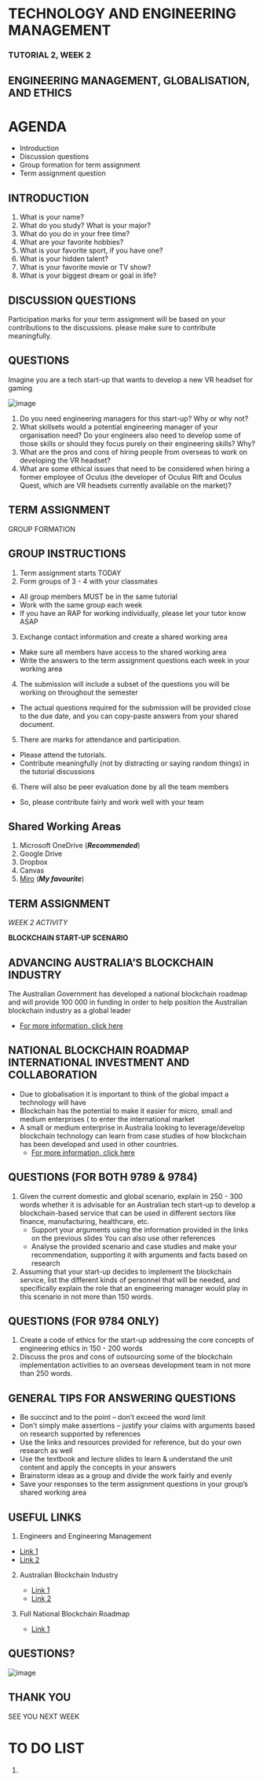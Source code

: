 # TECHNOLOGY AND ENGINEERING MANAGEMENT
### TUTORIAL 2, WEEK 2
## ENGINEERING MANAGEMENT, GLOBALISATION, AND ETHICS

# AGENDA
* Introduction
* Discussion questions
* Group formation for term assignment
* Term assignment question

## INTRODUCTION
1. What is your name?
2. What do you study? What is your major?​
3. What do you do in your free time?​
4. What are your favorite hobbies?​
5. What is your favorite sport, if you have one?​
6. What is your hidden talent?​
7. What is your favorite movie or TV show?​
8. What is your biggest dream or goal in life?

## DISCUSSION QUESTIONS
Participation marks for your term assignment will be based on your contributions to the discussions. please make sure to contribute meaningfully.

## QUESTIONS
Imagine you are a tech start-up that wants to develop a new VR headset for gaming

![image](https://github.com/I-Man-H/I-TEM/assets/125527438/0be256d6-883f-474a-8c0e-157d7e2dbb38)

1. Do you need engineering managers for this start-up? Why or why not?
2. What skillsets would a potential engineering manager of your organisation need? Do your engineers also need to develop some of those skills or should they focus purely on their engineering skills? Why?
3. What are the pros and cons of hiring people from overseas to work on developing the VR headset?
4. What are some ethical issues that need to be considered when hiring a former employee of Oculus (the developer of Oculus Rift and Oculus Quest, which are VR headsets currently available on the market)?

## TERM ASSIGNMENT
GROUP FORMATION

## GROUP INSTRUCTIONS
1. Term assignment starts TODAY
2. Form groups of 3 - 4 with your classmates
  * All group members MUST be in the same tutorial
  * Work with the same group each week
  * If you have an RAP for working individually, please let your tutor know ASAP

3. Exchange contact information and create a shared working area
  * Make sure all members have access to the shared working area
  * Write the answers to the term assignment questions each week in your working area
4. The submission will include a subset of the questions you will be working on throughout the semester
  * The actual questions required for the submission will be provided close to the due date, and you can copy-paste answers from your shared document.
5. There are marks for attendance and participation.
  * Please attend the tutorials.
  * Contribute meaningfully (not by distracting or saying random things) in the tutorial discussions
6. There will also be peer evaluation done by all the team members
  * So, please contribute fairly and work well with your team


## Shared Working Areas
1. Microsoft OneDrive (***Recommended***)
2. Google Drive
3. Dropbox
4. Canvas
5. [Miro](https://miro.com/) (***My favourite***)

## TERM ASSIGNMENT

*WEEK 2 ACTIVITY*

**BLOCKCHAIN START-UP SCENARIO**

## ADVANCING AUSTRALIA’S BLOCKCHAIN INDUSTRY

The Australian Government has developed a national blockchain roadmap and will provide 100 000 in funding in order to help position the Australian blockchain industry as a global leader
* [For more information, click here](https://www.minister.industry.gov.au/ministers/karenandrews/media-releases/advancing-australias-blockchain-industry)


## NATIONAL BLOCKCHAIN ROADMAP INTERNATIONAL INVESTMENT AND COLLABORATION

* Due to globalisation it is important to think of the global impact a technology will have
* Blockchain has the potential to make it easier for micro, small and medium enterprises ( to enter the international market
* A small or medium enterprise in Australia looking to leverage/develop blockchain technology can learn from case studies of how blockchain has been developed and used in other countries.
  * [For more information, click here](https://www.industry.gov.au/science-technology-and-innovation/technology)

## QUESTIONS (FOR BOTH 9789 & 9784)

1. Given the current domestic and global scenario, explain in 250 - 300 words whether it is advisable for an Australian tech start-up to develop a blockchain-based service that can be used in different sectors like finance, manufacturing, healthcare, etc.
    * Support your arguments using the information provided in the links on the previous slides You can also use other references
    * Analyse the provided scenario and case studies and make your recommendation, supporting it with arguments and facts based on research
2. Assuming that your start-up decides to implement the blockchain service, list the different kinds of personnel that will be needed, and specifically explain the role that an engineering manager would play in this scenario in not more than 150 words.

## QUESTIONS (FOR 9784 ONLY)

1. Create a code of ethics for the start-up addressing the core concepts of engineering ethics in 150 - 200 words
2. Discuss the pros and cons of outsourcing some of the blockchain implementation activities to an overseas development team in not more than 250 words.

## GENERAL TIPS FOR ANSWERING QUESTIONS

* Be succinct and to the point – don’t exceed the word limit
* Don’t simply make assertions – justify your claims with arguments based on research supported by references
* Use the links and resources provided for reference, but do your own research as well
* Use the textbook and lecture slides to learn & understand the unit content and apply the concepts in your answers
* Brainstorm ideas as a group and divide the work fairly and evenly
* Save your responses to the term assignment questions in your group’s shared working area


## USEFUL LINKS

1. Engineers and Engineering Management
  * [Link 1](https://arc.dev/employer-blog/how-to-be-a-great-engineering-manager/)
  * [Link 2](https://blog.pragmaticengineer.com/things-ive-learned-transitioning-from-engineer-to-engineering-manager/)

2. Australian Blockchain Industry
   * [Link 1](https://www.minister.industry.gov.au/ministers/karenandrews/media-releases/advancing-australias-blockchain-industry)
   * [Link 2](https://www.industry.gov.au/science-technology-and-innovation/technology)
  
3. Full National Blockchain Roadmap
   * [Link 1](https://apo.org.au/sites/default/files/resource-files/2020-02/apo-nid276541.pdf)
  

## QUESTIONS?
![image](https://github.com/I-Man-H/I-TEM/assets/125527438/f49bdc28-177f-4e89-9b83-99088bd1eb65)


## THANK YOU
SEE YOU NEXT WEEK


# TO DO LIST
1. 
